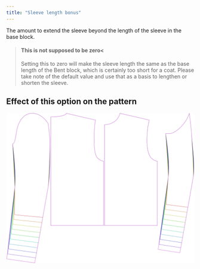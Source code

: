 ```yaml
---
title: "Sleeve length bonus"
---
```


The amount to extend the sleeve beyond the length of the sleeve in the base block.

> #### This is not supposed to be zero<
>
> Setting this to zero will make the sleeve length the same as the base length of the Bent block,
> which is certainly too short for a coat.
> Please take note of the default value and use that as a basis to lengthen or shorten the sleeve.

## Effect of this option on the pattern

![This image shows the effect of this option by superimposing several variants that have a different value for this option](bent_sleevelengthbonus_sample.svg "Effect of this option on the pattern")
